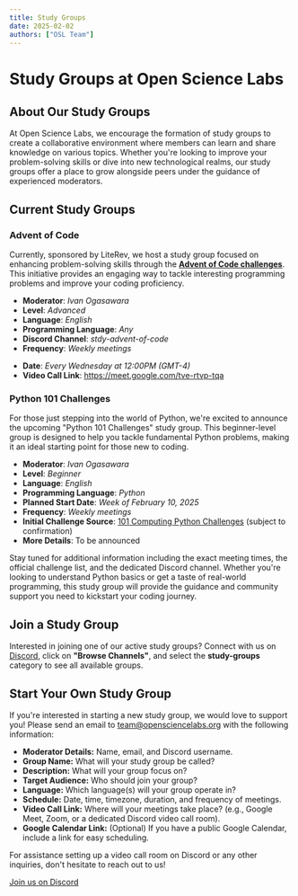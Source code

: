 ```yaml
---
title: Study Groups
date: 2025-02-02
authors: ["OSL Team"]
---
```


# Study Groups at Open Science Labs

## About Our Study Groups

At Open Science Labs, we encourage the formation of study groups to create a
collaborative environment where members can learn and share knowledge on various
topics. Whether you're looking to improve your problem-solving skills or dive
into new technological realms, our study groups offer a place to grow alongside
peers under the guidance of experienced moderators.

## Current Study Groups

### Advent of Code

Currently, sponsored by LiteRev, we host a study group focused on enhancing
problem-solving skills through the
[**Advent of Code challenges**](https://adventofcode.com/). This initiative
provides an engaging way to tackle interesting programming problems and improve
your coding proficiency.

- **Moderator**: _Ivan Ogasawara_
- **Level**: _Advanced_
- **Language**: _English_
- **Programming Language**: _Any_
- **Discord Channel**: _stdy-advent-of-code_
- **Frequency**: _Weekly meetings_

* **Date**: _Every Wednesday at 12:00PM (GMT-4)_
* **Video Call Link**: <https://meet.google.com/tve-rtvp-tqa>

### Python 101 Challenges

For those just stepping into the world of Python, we're excited to announce the
upcoming "Python 101 Challenges" study group. This beginner-level group is
designed to help you tackle fundamental Python problems, making it an ideal
starting point for those new to coding.

- **Moderator**: _Ivan Ogasawara_
- **Level**: _Beginner_
- **Language**: _English_
- **Programming Language**: _Python_
- **Planned Start Date**: _Week of February 10, 2025_
- **Frequency**: _Weekly meetings_
- **Initial Challenge Source**:
  [101 Computing Python Challenges](https://www.101computing.net/python-challenges-for-beginners/)
  (subject to confirmation)
- **More Details**: To be announced

Stay tuned for additional information including the exact meeting times, the
official challenge list, and the dedicated Discord channel. Whether you're
looking to understand Python basics or get a taste of real-world programming,
this study group will provide the guidance and community support you need to
kickstart your coding journey.

## Join a Study Group

Interested in joining one of our active study groups? Connect with us on
[Discord](https://opensciencelabs.org/discord), click on **"Browse Channels"**,
and select the **study-groups** category to see all available groups.

## Start Your Own Study Group

If you're interested in starting a new study group, we would love to support
you! Please send an email to
[team@opensciencelabs.org](mailto:team@opensciencelabs.org) with the following
information:

- **Moderator Details:** Name, email, and Discord username.
- **Group Name:** What will your study group be called?
- **Description:** What will your group focus on?
- **Target Audience:** Who should join your group?
- **Language:** Which language(s) will your group operate in?
- **Schedule:** Date, time, timezone, duration, and frequency of meetings.
- **Video Call Link:** Where will your meetings take place? (e.g., Google Meet,
  Zoom, or a dedicated Discord video call room).
- **Google Calendar Link:** (Optional) If you have a public Google Calendar,
  include a link for easy scheduling.

For assistance setting up a video call room on Discord or any other inquiries,
don't hesitate to reach out to us!

<a href="https://opensciencelabs.org/discord"
  class="btn btn-success"
  target="_blank">Join us on Discord</a>
